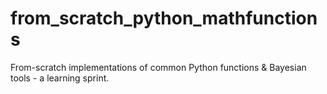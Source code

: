 # from_scratch_python_mathfunctions
From-scratch implementations of common Python functions &amp; Bayesian tools - a learning sprint.

